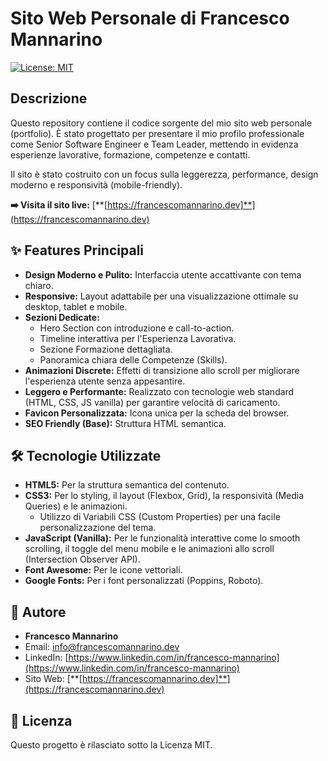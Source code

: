# Sito Web Personale di Francesco Mannarino

[![License: MIT](https://img.shields.io/badge/License-MIT-blue.svg)](https://opensource.org/licenses/MIT)

## Descrizione

Questo repository contiene il codice sorgente del mio sito web personale (portfolio). È stato progettato per presentare il mio profilo professionale come Senior Software Engineer e Team Leader, mettendo in evidenza esperienze lavorative, formazione, competenze e contatti.

Il sito è stato costruito con un focus sulla leggerezza, performance, design moderno e responsività (mobile-friendly).

**➡️ Visita il sito live:** [**[https://francescomannarino.dev]**](https://francescomannarino.dev)

## ✨ Features Principali

* **Design Moderno e Pulito:** Interfaccia utente accattivante con tema chiaro.
* **Responsive:** Layout adattabile per una visualizzazione ottimale su desktop, tablet e mobile.
* **Sezioni Dedicate:**
    * Hero Section con introduzione e call-to-action.
    * Timeline interattiva per l'Esperienza Lavorativa.
    * Sezione Formazione dettagliata.
    * Panoramica chiara delle Competenze (Skills).
* **Animazioni Discrete:** Effetti di transizione allo scroll per migliorare l'esperienza utente senza appesantire.
* **Leggero e Performante:** Realizzato con tecnologie web standard (HTML, CSS, JS vanilla) per garantire velocità di caricamento.
* **Favicon Personalizzata:** Icona unica per la scheda del browser.
* **SEO Friendly (Base):** Struttura HTML semantica.

## 🛠️ Tecnologie Utilizzate

* **HTML5:** Per la struttura semantica del contenuto.
* **CSS3:** Per lo styling, il layout (Flexbox, Grid), la responsività (Media Queries) e le animazioni.
    * Utilizzo di Variabili CSS (Custom Properties) per una facile personalizzazione del tema.
* **JavaScript (Vanilla):** Per le funzionalità interattive come lo smooth scrolling, il toggle del menu mobile e le animazioni allo scroll (Intersection Observer API).
* **Font Awesome:** Per le icone vettoriali.
* **Google Fonts:** Per i font personalizzati (Poppins, Roboto).

## 👤 Autore

* **Francesco Mannarino**
* Email: [info@francescomannarino.dev](mailto:info@francescomannarino.dev)
* LinkedIn: [https://www.linkedin.com/in/francesco-mannarino](https://www.linkedin.com/in/francesco-mannarino)
* Sito Web: [**[https://francescomannarino.dev]**](https://francescomannarino.dev)

## 📄 Licenza

Questo progetto è rilasciato sotto la Licenza MIT.